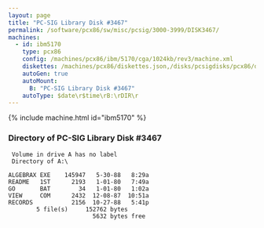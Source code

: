 ```yaml
---
layout: page
title: "PC-SIG Library Disk #3467"
permalink: /software/pcx86/sw/misc/pcsig/3000-3999/DISK3467/
machines:
  - id: ibm5170
    type: pcx86
    config: /machines/pcx86/ibm/5170/cga/1024kb/rev3/machine.xml
    diskettes: /machines/pcx86/diskettes.json,/disks/pcsigdisks/pcx86/diskettes.json
    autoGen: true
    autoMount:
      B: "PC-SIG Library Disk #3467"
    autoType: $date\r$time\rB:\rDIR\r
---
```


{% include machine.html id="ibm5170" %}

### Directory of PC-SIG Library Disk #3467

     Volume in drive A has no label
     Directory of A:\

    ALGEBRAX EXE    145947   5-30-88   8:29a
    README   1ST      2193   1-01-80   7:49a
    GO       BAT        34   1-01-80   1:02a
    VIEW     COM      2432  12-08-87  10:51a
    RECORDS           2156  10-27-88   5:41p
            5 file(s)     152762 bytes
                            5632 bytes free
